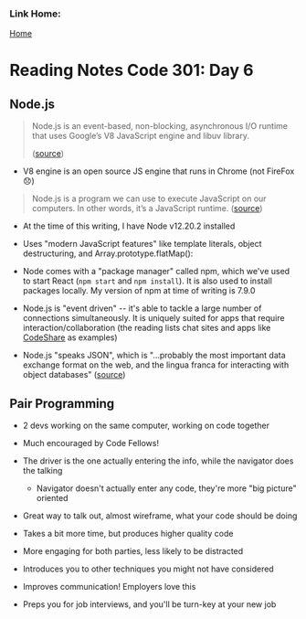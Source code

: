 ### Link Home:
[Home](README.md)

# Reading Notes Code 301: Day 6

## Node.js

> Node.js is an event-based, non-blocking, asynchronous I/O runtime that uses Google’s V8 JavaScript engine and libuv library.
>
> ([source](https://stackoverflow.com/tags/node.js/info)) 

- V8 engine is an open source JS engine that runs in Chrome (not FireFox 😞)

> Node.js is a program we can use to execute JavaScript on our computers. In other words, it’s a JavaScript runtime. ([source](https://www.sitepoint.com/an-introduction-to-node-js/))

- At the time of this writing, I have Node v12.20.2 installed

- Uses "modern JavaScript features" like template literals, object destructuring, and Array.prototype.flatMap():

- Node comes with a "package manager" called npm, which we've used to start React (`npm start` and `npm install`). It is also used to install packages locally. My version of npm at time of writing is 7.9.0

- Node.js is "event driven" -- it's able to tackle a large number of connections simultaneously. It is uniquely suited for apps that require interaction/collaboration (the reading lists chat sites and apps like [CodeShare](https://codeshare.io/) as examples)

- Node.js "speaks JSON", which is "...probably the most important data exchange format on the web, and the lingua franca for interacting with object databases" ([source](https://www.sitepoint.com/an-introduction-to-node-js/))

## Pair Programming

- 2 devs working on the same computer, working on code together

- Much encouraged by Code Fellows!

- The driver is the one actually entering the info, while the navigator does the talking
  - Navigator doesn't actually enter any code, they're more "big picture" oriented

- Great way to talk out, almost wireframe, what your code should be doing

- Takes a bit more time, but produces higher quality code

- More engaging for both parties, less likely to be distracted

- Introduces you to other techniques you might not have considered

- Improves communication! Employers love this

- Preps you for job interviews, and you'll be turn-key at your new job